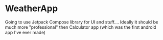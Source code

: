 # WeatherApp

Going to use Jetpack Compose library for UI and stuff.... Ideally it should be much more "professional" then Calculator app (which was the first android app I've ever made)
